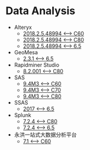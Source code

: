 <!-- ignore -->

# Data Analysis

* Alteryx
  * [2018.2.5.48994 <--> C60](Alteryx.md)
  * [2018.2.5.48994 <--> C80](Alteryx.md)
  * [2018.2.5.48994 <--> 6.5](Alteryx.md)
* GeoMesa
  * [2.3.1 <--> 6.5](GeoMesa_2.3.1.md)
* Rapidminer Studio
  * [8.2.001 <--> C80](RapidMiner.md)
* SAS
  * [9.4M3 <--> C60](SAS_9.4M3.md)
  * [9.4M3 <--> C70](SAS_9.4M3.md)
  * [9.4M3 <--> C80](SAS_9.4M3.md)
* SSAS
  * [2017 <--> 6.5](SSAS.md)
* Splunk
  * [7.2.4 <--> C80](Splunk.md)
  * [7.2.4 <--> 6.5](Splunk.md)
* 永洪一站式大数据分析平台
  * [7.1 <--> C60](永洪一站式大数据分析平台.md)